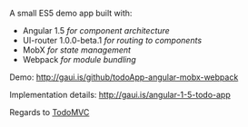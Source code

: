 A small ES5 demo app built with:
- Angular 1.5 _for component architecture_
- UI-router 1.0.0-beta.1 _for routing to components_
- MobX _for state management_
- Webpack _for module bundling_

Demo: http://gaui.is/github/todoApp-angular-mobx-webpack

Implementation details: http://gaui.is/angular-1-5-todo-app

Regards to [TodoMVC](http://todomvc.com)
